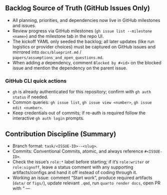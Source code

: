 ## Backlog Source of Truth (GitHub Issues Only)

- All planning, priorities, and dependencies now live in GitHub milestones and issues.
- Review progress via GitHub milestones (`gh issue list --milestone <name>`) and the milestone tab in the repo UI.
- The kickoff YAML only seeded the backlog; all later updates (like run logistics or provider choices) must be captured on GitHub issues and mirrored into `docs/blueprint.md` / `papers/assumptions_and_open_questions.md`.
- When adding a dependency, comment `Blocked by #<id>` on the blocked issue and mention the dependency on the parent issue.

### GitHub CLI quick actions
- `gh` is already authenticated for this repository; confirm with `gh auth status` if needed.
- Common queries: `gh issue list`, `gh issue view <number>`, `gh issue edit <number>`.
- Keep credentials out of commits; if re-auth is required follow the interactive `gh auth login` prompts.

## Contribution Discipline (Summary)
- Branch format: `task/<ISSUE-ID>--<slug>`.
- Commits: Conventional Commits, atomic, and always reference `#<ISSUE-ID>`.
- Check the issue’s `role:*` label before starting; if it’s `role:writer` or `role:signoff`, leave a status comment with any supporting artifacts/configs and hand it off instead of coding through it.
- Working an issue: comment “Start work”, produce required artifacts (`data/` or `figs/`), update relevant `.qmd`, run `quarto render docs`, open PR with “<ISSUE-ID> — <title>` + `Closes #<ISSUE-ID>`.
- Stay on task continuously; only pause for operator input when **(1)** a PR is waiting on merge, **(2)** you need the operator to launch the Decider server in another terminal (you may try running by yourself first, but always set timeout), **(3)** a writer/signoff action is required *and* you have already provided a complete Markdown brief with all context, or **(4)** you have exhausted at least five concrete approaches and still cannot see a path forward.
- After merge: comment “DoD: delivered” with artifact paths, close the issue, and notify dependents with “Unblocked by #<id>`.
- Manuscript-first: every task should move the Quarto manuscript forward; update **AGENTS.md** in the same PR whenever toggles/CLI/workflows change and call it out in the PR body.
- Baseline reference: `ssrn-3118643.qmd` captures the original Caiani article—consult it when aligning new manuscript sections or validating outputs.
- Strategic context: see `docs/blueprint.md` for the full manuscript blueprint, planned figures/tables, and Quarto page layout.

## Quickstart — Py2 Sim + Py3 Decider + Quarto

Run these from the repo root; keep the Decider stub in its own terminal while the sim executes.

1. **Start the Decider stub (Python 3).**

   ```bash
   python3 tools/decider/server.py --stub
   ```

   - Health check: `curl http://127.0.0.1:8000/healthz` should return `{ "status": "ok" }`.
   - Logs appear on stdout (and will later mirror into `logs/decider_stub.log`). Leave this process running.

2. **Kick a short baseline run (Python 2).**

   ```bash
   python2 code/timing.py
   ```

- Default parameters cover 1001 ticks; for smoke tests temporarily set `Parameter.ncycle = 200` *locally* (do **not** commit) or switch to the demo runner from #19 once it lands.
- Aggregates land in `data/`; runtime notes (and future LLM fallback counts) append to `timing.log`.
- Longer simulation or demo runs should be executed by the operator; ask for handoff before scheduling any extended run.

3. **Render the Quarto docs.**

   ```bash
   quarto render docs
   ```

   - Output site lives under `docs/_site/`; cite figures from `figs/` and tables from `data/` in the manuscript pages.

### LLM toggles & defaults
- All toggles live in `code/parameter.py`. Defaults keep the legacy heuristics (`use_llm_* = False`).
- `Parameter.llm_server_url` → default `http://127.0.0.1:8000` (matches the stub server).
- `Parameter.llm_timeout_ms` → default `200` (ms); convert to seconds for the Py2 client (`timeout = ms / 1000.0`).
- `Parameter.llm_batch` → default `False`; batch mode is a future milestone, leave off for now.
- On every run `code/timing.py` appends the current toggle state to `timing.log` (and prints it to stdout) so artifacts show which configuration produced them.

### Live Mode — OpenRouter Quickstart (M6)

1. **Set credentials & headers.** Export the required key and (optional) headers before launching the Decider:

   ```bash
   export OPENROUTER_API_KEY=sk-...
   export OPENROUTER_MODEL_PRIMARY=openrouter/openai/gpt-5-nano                # required
   export OPENROUTER_MODEL_FALLBACK=openrouter/google/gemini-2.5-flash-lite    # optional but recommended
   export OPENROUTER_HTTP_REFERER="https://absfcllmpy2.local"                 # optional
   export OPENROUTER_TITLE="absfcllmpy2 live dev"                             # optional
   ```

2. **Pre-flight credit check.** `curl -H "Authorization: Bearer $OPENROUTER_API_KEY" https://openrouter.ai/api/v1/key` and paste the remaining-credit JSON into `timing.log` (or your run notes) before starting the simulation.

3. **Model check (one-shot).**

   ```bash
   python3 tools/decider/server.py \
     --mode live \
     --openrouter-model-primary "$OPENROUTER_MODEL_PRIMARY" \
     --openrouter-model-fallback "$OPENROUTER_MODEL_FALLBACK" \
     --deadline-ms 200 \
     --check
   ```

   This verifies both slugs via `GET /api/v1/models`, pings `/healthz`, prints the status, and exits. Fix any `model_not_found` or auth errors before continuing.

4. **Run the live Decider (terminal #1).**

   ```bash
   python3 tools/decider/server.py \
     --mode live \
     --openrouter-model-primary "$OPENROUTER_MODEL_PRIMARY" \
     --openrouter-model-fallback "$OPENROUTER_MODEL_FALLBACK"
   ```

   The server proxies firm, bank, and wage calls through OpenRouter while honouring the guard stack (`δ = 0.04`, unit-cost floor, spread clamps). Model swapping happens entirely inside the Decider; the Python 2 simulation code remains unchanged.

5. **Run the simulation (terminal #2).** Enable the relevant `use_llm_*` toggles (via `code/parameter.py` or runner scripts) and execute `python2 code/timing.py` or the appropriate `tools/generate_*_ab.py`. Keep the Decider window open until the run completes.

6. **Inspect telemetry.** `timing.log` now includes `[LLM block] usage` / `usage_error` lines (prompt tokens, completion tokens, elapsed ms, model slug). Append the credit snapshot and note any fallback reasons when sharing artifacts.

Additional implementation details live in `docs/methods/decider_live_openrouter.md`. Capture any provider changes or new prompts via GitHub issues so the backlog stays authoritative.
